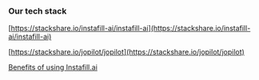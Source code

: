 ### Our tech stack
[https://stackshare.io/instafill-ai/instafill-ai](https://stackshare.io/instafill-ai/instafill-ai)

[https://stackshare.io/jopilot/jopilot](https://stackshare.io/jopilot/jopilot)

[Benefits of using Instafill.ai](https://www.perplexity.ai/page/Benefits-of-Using-FhkjjKnWRrWNhllhEJLaUw)
